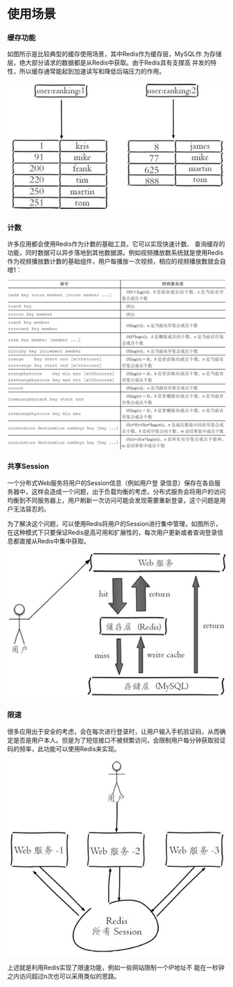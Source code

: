 # 使用场景

### 缓存功能

如图所示是比较典型的缓存使用场景，其中Redis作为缓存层，MySQL作 为存储层，绝大部分请求的数据都是从Redis中获取。由于Redis具有支撑高 并发的特性，所以缓存通常能起到加速读写和降低后端压力的作用。

![](../../.gitbook/assets/image%20%2850%29.png)

### 计数

许多应用都会使用Redis作为计数的基础工具，它可以实现快速计数、 查询缓存的功能，同时数据可以异步落地到其他数据源。例如视频播放数系统就是使用Redis作为视频播放数计数的基础组件，用户每播放一次视频，相应的视频播放数就会自增1：

![](../../.gitbook/assets/image%20%2843%29.png)

### 共享Session

一个分布式Web服务将用户的Session信息（例如用户登 录信息）保存在各自服务器中，这样会造成一个问题，出于负载均衡的考虑，分布式服务会将用户的访问均衡到不同服务器上，用户刷新一次访问可能会发现需要重新登录，这个问题是用户无法容忍的。

为了解决这个问题，可以使用Redis将用户的Session进行集中管理，如图所示，在这种模式下只要保证Redis是高可用和扩展性的，每次用户更新或者查询登录信息都直接从Redis中集中获取。

![](../../.gitbook/assets/image%20%28106%29.png)

### 限速

很多应用出于安全的考虑，会在每次进行登录时，让用户输入手机验证码，从而确定是否是用户本人。但是为了短信接口不被频繁访问，会限制用户每分钟获取验证码的频率，此功能可以使用Redis来实现。

![](../../.gitbook/assets/image%20%2882%29.png)

上述就是利用Redis实现了限速功能，例如一些网站限制一个IP地址不 能在一秒钟之内访问超过n次也可以采用类似的思路。

